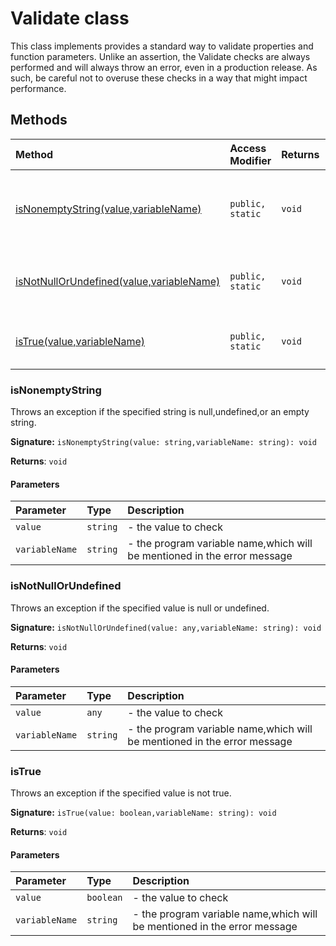 # Validate class





This class implements provides a standard way to validate properties and function parameters. 
Unlike an assertion, the Validate checks are always performed and will always throw an error, 
even in a production release. As such, be careful not to overuse these checks in a way 
that might impact performance.






## Methods

| Method	   | Access Modifier | Returns	| Description|
|:-------------|:----|:-------|:-----------|
|[isNonemptyString(value,variableName)](isnonemptystring(value-variablename))     | `public, static` | `void` | Throws an exception if the specified string is null,undefined,or an empty string. |
|[isNotNullOrUndefined(value,variableName)](isnotnullorundefined(value-variablename))     | `public, static` | `void` | Throws an exception if the specified value is null or undefined. |
|[isTrue(value,variableName)](istrue(value-variablename))     | `public, static` | `void` | Throws an exception if the specified value is not true. |





### isNonemptyString

Throws an exception if the specified string is null,undefined,or an empty string.

**Signature:** ``isNonemptyString(value: string,variableName: string): void``

**Returns**: `void`



#### Parameters


| Parameter	   | Type    | Description |
|:-------------|:---------------|:------------|
| `value`    | `string` | - the value to check |
| `variableName`    | `string` | - the program variable name,which will be mentioned in the error message |


### isNotNullOrUndefined

Throws an exception if the specified value is null or undefined.

**Signature:** ``isNotNullOrUndefined(value: any,variableName: string): void``

**Returns**: `void`



#### Parameters


| Parameter	   | Type    | Description |
|:-------------|:---------------|:------------|
| `value`    | `any` | - the value to check |
| `variableName`    | `string` | - the program variable name,which will be mentioned in the error message |


### isTrue

Throws an exception if the specified value is not true.

**Signature:** ``isTrue(value: boolean,variableName: string): void``

**Returns**: `void`



#### Parameters


| Parameter	   | Type    | Description |
|:-------------|:---------------|:------------|
| `value`    | `boolean` | - the value to check |
| `variableName`    | `string` | - the program variable name,which will be mentioned in the error message |

